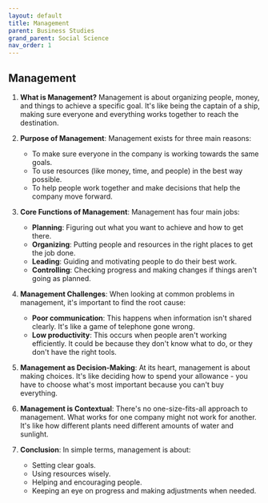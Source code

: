 ```yaml
---
layout: default
title: Management
parent: Business Studies
grand_parent: Social Science
nav_order: 1
---
```


## Management

1. **What is Management?** Management is about organizing people, money, and things to achieve a specific goal. It's like being the captain of a ship, making sure everyone and everything works together to reach the destination.

2. **Purpose of Management**: Management exists for three main reasons:
   - To make sure everyone in the company is working towards the same goals.
   - To use resources (like money, time, and people) in the best way possible.
   - To help people work together and make decisions that help the company move forward.

3. **Core Functions of Management**: Management has four main jobs:
   - **Planning**: Figuring out what you want to achieve and how to get there.
   - **Organizing**: Putting people and resources in the right places to get the job done.
   - **Leading**: Guiding and motivating people to do their best work.
   - **Controlling**: Checking progress and making changes if things aren't going as planned.

4. **Management Challenges**: When looking at common problems in management, it's important to find the root cause:
   - **Poor communication**: This happens when information isn't shared clearly. It's like a game of telephone gone wrong.
   - **Low productivity**: This occurs when people aren't working efficiently. It could be because they don't know what to do, or they don't have the right tools.

5. **Management as Decision-Making**: At its heart, management is about making choices. It's like deciding how to spend your allowance - you have to choose what's most important because you can't buy everything.

6. **Management is Contextual**: There's no one-size-fits-all approach to management. What works for one company might not work for another. It's like how different plants need different amounts of water and sunlight.

7. **Conclusion**: In simple terms, management is about:
   - Setting clear goals.
   - Using resources wisely.
   - Helping and encouraging people.
   - Keeping an eye on progress and making adjustments when needed.
